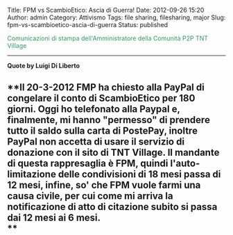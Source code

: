 Title: FPM vs ScambioEtico: Ascia di Guerra!
Date: 2012-09-26 15:20
Author: admin
Category: Attivismo
Tags: file sharing, filesharing, major
Slug: fpm-vs-scambioetico-ascia-di-guerra
Status: published

<div>

<span style="color: #339966;">Comunicazioni di stampa dell'Amministratore della Comunità P2P TNT Village</span>

</div>

  -------------------------------------------------------------------------------------------------------------------------------------------------------------------------------------------------------------------------------------------------------------------------------------------------------------------------------------------------------------------------------------------------------------------------------------------------------------------------------------------------------------------------------------------------------------------------------------------
  **Quote by Luigi Di Liberto**

  **Il 20-3-2012 FMP ha chiesto alla PayPal di congelare il conto di ScambioEtico per 180 giorni. Oggi ho telefonato alla Paypal e, finalmente, mi hanno "permesso" di prendere tutto il saldo sulla carta di PostePay, inoltre PayPal non accetta di usare il servizio di donazione con il sito di TNT Village. Il mandante di questa rappresaglia è FPM, quindi l'auto-limitazione delle condivisioni di 18 mesi passa di 12 mesi, infine, so' che FPM vuole farmi una causa civile, per cui come mi arriva la notificazione di atto di citazione subito si passa dai 12 mesi ai 6 mesi.  
 **
  -------------------------------------------------------------------------------------------------------------------------------------------------------------------------------------------------------------------------------------------------------------------------------------------------------------------------------------------------------------------------------------------------------------------------------------------------------------------------------------------------------------------------------------------------------------------------------------------


